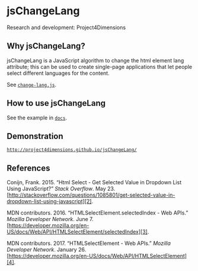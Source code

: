 # jsChangeLang

Research and development: Project4Dimensions

## Why jsChangeLang?

jsChangeLang is a JavaScript algorithm to change the html element 
lang attribute; this can be used to create single-page applications 
that let people select different languages for the content.

See [`change-lang.js`](change-lang.js).

## How to use jsChangeLang

See the example in [`docs`](docs).

## Demonstration

[`http://project4dimensions.github.io/jsChangeLang/`][1]

[1]: http://project4dimensions.github.io/jsChangeLang/

## References

Conijn, Frank. 2015. “Html Select - Get Selected Value in Dropdown List 
Using JavaScript?” 
*Stack Overflow*. May 23.  
[http://stackoverflow.com/questions/1085801/get-selected-value-in-dropdown-list-using-javascript][2].

[2]: http://stackoverflow.com/questions/1085801/get-selected-value-in-dropdown-list-using-javascript

MDN contributors. 2016. “HTMLSelectElement.selectedIndex - Web APIs.” 
*Mozilla Developer Network*. June 7.  
[https://developer.mozilla.org/en-US/docs/Web/API/HTMLSelectElement/selectedIndex][3].

[3]: https://developer.mozilla.org/en-US/docs/Web/API/HTMLSelectElement/selectedIndex

MDN contributors. 2017. “HTMLSelectElement - Web APIs.” 
*Mozilla Developer Network*. January 26.  
[https://developer.mozilla.org/en-US/docs/Web/API/HTMLSelectElement][4].

[4]: https://developer.mozilla.org/en-US/docs/Web/API/HTMLSelectElement
